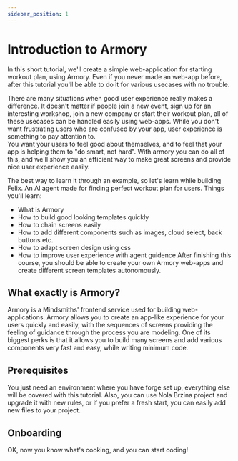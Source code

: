 ```yaml
---
sidebar_position: 1
---
```


# Introduction to Armory

In this short tutorial, we'll create a simple web-application for starting workout plan, using Armory. Even if you never made an web-app before, after this tutorial you'll be able to do it for various usecases with no trouble. 

There are many situations when good user experience really makes a difference. It doesn't matter if people join a new event, sign up for an interesting workshop, join a new company or start their workout plan,
all of these usecases can be handled easily using web-apps. While you don't want frustrating users who are confused by your app, user experience is something to pay attention to.  
You want your users to feel good about themselves, and to feel that your app is helping them to "do smart, not hard". With armory you can do all of this, 
and we'll show you an efficient way to make great screens and provide nice user experience easily.

The best way to learn it through an example, so let's learn while building Felix. An AI agent made for finding perfect workout plan for users.
Things you'll learn:
* What is Armory
* How to build good looking templates quickly 
* How to chain screens easily 
* How to add different components such as images, cloud select, back buttons etc.
* How to adapt screen design using css
* How to improve user experience with agent guidence
After finishing this course, you should be able to create your own Armory web-apps and create different screen templates autonomously.

## What exactly is Armory?
Armory is a Mindsmiths' frontend service used for building web-applications.
Armory allows you to create an app-like experience for your users quickly and easily, with the sequences of screens providing the feeling of guidance through the process you are modeling. 
One of its biggest perks is that it allows you to build many screens and add various components very fast and easy, while writing minimum code.

## Prerequisites
You just need an environment where you have forge set up, everything else will be covered with this tutorial.
Also, you can use Nola Brzina project and upgrade it with new rules, or if you prefer a fresh start, you can easily add new files to your project. 

## Onboarding
OK, now you know what's cooking, and you can start coding!